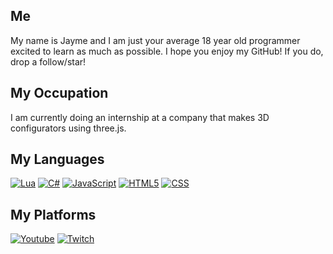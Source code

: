 ## Me
My name is Jayme and I am just your average 18 year old programmer excited to learn as much as possible. I hope you enjoy my GitHub! If you do, drop a follow/star!

## My Occupation
I am currently doing an internship at a company that makes 3D configurators using three.js.

## My Languages
[![Lua](https://img.shields.io/badge/lua-%232C2D72.svg?style=for-the-badge&logo=lua&logoColor=white)](https://bit.ly/Lua-JaymeFM)
[![C#](https://img.shields.io/badge/c%23-%23239120.svg?style=for-the-badge&logo=c-sharp&logoColor=white)](https://bit.ly/3Ie3NWJ)
[![JavaScript](https://img.shields.io/badge/javascript-%23323330.svg?style=for-the-badge&logo=javascript&logoColor=%23F7DF1E)](https://bit.ly/JavaScript-JaymeFM)
[![HTML5](https://img.shields.io/badge/html5-%23E34F26.svg?style=for-the-badge&logo=html5&logoColor=white)](http://bit.ly/3RNumW6)
[![CSS](https://img.shields.io/badge/css3-%231572B6.svg?style=for-the-badge&logo=css3&logoColor=whit)](http://bit.ly/3K0NKgm)

## My Platforms 
[![Youtube](https://img.shields.io/badge/YouTube-%23FF0000.svg?style=for-the-badge&logo=YouTube&logoColor=white)](https://www.youtube.com/jaymefm)
[![Twitch](https://img.shields.io/badge/Twitch-%239146FF.svg?style=for-the-badge&logo=Twitch&logoColor=white)](https://www.twitch.tv/jaymefm)
